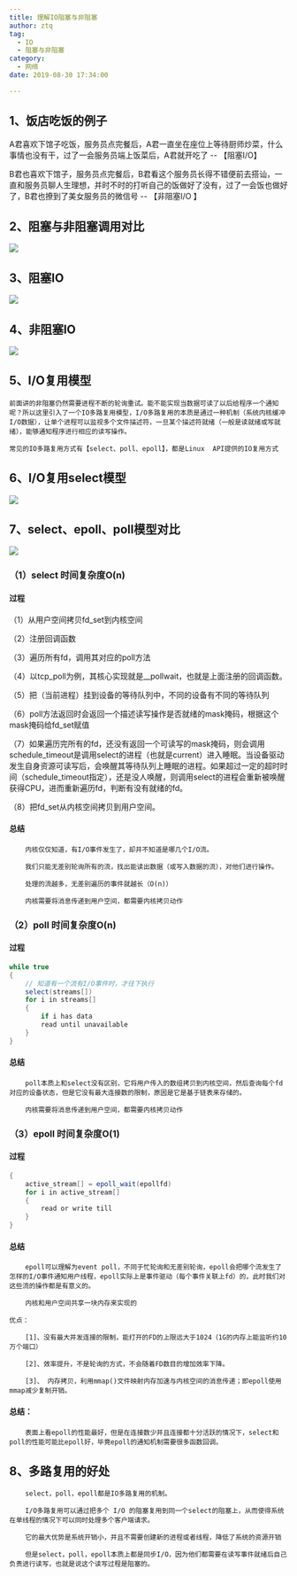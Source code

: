 ```yaml
---
title: 理解IO阻塞与非阻塞
author: ztq
tag:
  - IO
  - 阻塞与非阻塞
category:
  - 网络
date: 2019-08-30 17:34:00

---
```


## 1、饭店吃饭的例子

A君喜欢下馆子吃饭，服务员点完餐后，A君一直坐在座位上等待厨师炒菜，什么事情也没有干，过了一会服务员端上饭菜后，A君就开吃了 -- 【阻塞I/O】

B君也喜欢下馆子，服务员点完餐后，B君看这个服务员长得不错便前去搭讪，一直和服务员聊人生理想，并时不时的打听自己的饭做好了没有，过了一会饭也做好了，B君也撩到了美女服务员的微信号 -- 【非阻塞I/O 】  

## 2、阻塞与非阻塞调用对比

![](/assets/images/阻塞与非阻塞调用对比.png)

## 3、阻塞IO

![](/assets/images/阻塞IO.png)

## 4、非阻塞IO

![](/assets/images/非阻塞IO.png)

## 5、I/O复用模型

	前面讲的非阻塞仍然需要进程不断的轮询重试。能不能实现当数据可读了以后给程序一个通知呢？所以这里引入了一个IO多路复用模型，I/O多路复用的本质是通过一种机制（系统内核缓冲I/O数据），让单个进程可以监视多个文件描述符，一旦某个描述符就绪（一般是读就绪或写就绪），能够通知程序进行相应的读写操作。

	常见的IO多路复用方式有【select、poll、epoll】，都是Linux  API提供的IO复用方式

## 6、I/O复用select模型

![](/assets/images/IO复用select模型.png)

## 7、select、epoll、poll模型对比

![](/assets/images/select、epoll模型对比.png)

### （1）select 时间复杂度O(n)

#### 过程 

（1）从用户空间拷贝fd_set到内核空间

（2）注册回调函数

（3）遍历所有fd，调用其对应的poll方法

（4）以tcp_poll为例，其核心实现就是__pollwait，也就是上面注册的回调函数。

（5）把（当前进程）挂到设备的等待队列中，不同的设备有不同的等待队列

（6）poll方法返回时会返回一个描述读写操作是否就绪的mask掩码，根据这个mask掩码给fd_set赋值

（7）如果遍历完所有的fd，还没有返回一个可读写的mask掩码，则会调用schedule_timeout是调用select的进程（也就是current）进入睡眠。当设备驱动发生自身资源可读写后，会唤醒其等待队列上睡眠的进程。如果超过一定的超时时间（schedule_timeout指定），还是没人唤醒，则调用select的进程会重新被唤醒获得CPU，进而重新遍历fd，判断有没有就绪的fd。

（8）把fd_set从内核空间拷贝到用户空间。

#### 总结

		内核仅仅知道，有I/O事件发生了，却并不知道是哪几个I/O流。

		我们只能无差别轮询所有的流，找出能读出数据（或写入数据的流），对他们进行操作。

		处理的流越多，无差别遍历的事件就越长（O(n)）

		内核需要将消息传递到用户空间，都需要内核拷贝动作

### （2）poll 时间复杂度O(n)

#### 过程

```java
while true  
{  
    // 知道有一个流有I/O事件时，才往下执行  
    select(streams[]) 
    for i in streams[]  
    {  
        if i has data  
        read until unavailable  
    }  
} 
```

#### 总结

		poll本质上和select没有区别，它将用户传入的数组拷贝到内核空间，然后查询每个fd对应的设备状态，但是它没有最大连接数的限制，原因是它是基于链表来存储的。

		内核需要将消息传递到用户空间，都需要内核拷贝动作

### （3）epoll 时间复杂度O(1)

#### 过程

```java
{  
    active_stream[] = epoll_wait(epollfd)  
    for i in active_stream[]  
    {  
        read or write till  
    }  
}  
```



#### 总结

		epoll可以理解为event poll，不同于忙轮询和无差别轮询，epoll会把哪个流发生了怎样的I/O事件通知用户线程，epoll实际上是事件驱动（每个事件关联上fd）的，此时我们对这些流的操作都是有意义的。

		内核和用户空间共享一块内存来实现的

	优点：

		[1]、没有最大并发连接的限制，能打开的FD的上限远大于1024（1G的内存上能监听约10万个端口）

		[2]、效率提升，不是轮询的方式，不会随着FD数目的增加效率下降。

		[3]、 内存拷贝，利用mmap()文件映射内存加速与内核空间的消息传递；即epoll使用mmap减少复制开销。

#### 总结：

		表面上看epoll的性能最好，但是在连接数少并且连接都十分活跃的情况下，select和poll的性能可能比epoll好，毕竟epoll的通知机制需要很多函数回调。

## 8、多路复用的好处

		select，poll，epoll都是IO多路复用的机制。

		I/O多路复用可以通过把多个 I/O 的阻塞复用到同一个select的阻塞上，从而使得系统在单线程的情况下可以同时处理多个客户端请求。

		它的最大优势是系统开销小，并且不需要创建新的进程或者线程，降低了系统的资源开销

		但是select，poll，epoll本质上都是同步I/O，因为他们都需要在读写事件就绪后自己负责进行读写，也就是说这个读写过程是阻塞的。